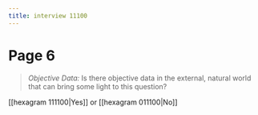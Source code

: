 ```yaml
---
title: interview 11100
---
```

# Page 6
> *Objective Data:* Is there objective data in the external, natural world that can bring some light to this question?

[[hexagram 111100|Yes]] or [[hexagram 011100|No]] 